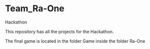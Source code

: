# Team_Ra-One
Hackathon

This repository has all the projects for the Hackathon. 

The final game is located in the folder Game inside the folder Ra-One
